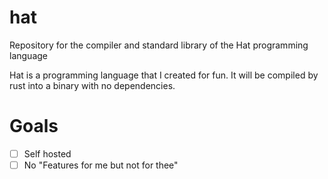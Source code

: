 # hat
Repository for the compiler and standard library of the Hat programming language

Hat is a programming language that I created for fun. It will be compiled by rust into a binary with no dependencies.

# Goals

- [ ] Self hosted
- [ ] No "Features for me but not for thee"
